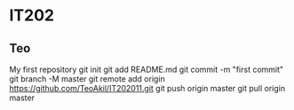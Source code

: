 # IT202
## Teo

My first repository
git init
git add README.md
git commit -m "first commit"
git branch -M master
git remote add origin https://github.com/TeoAkil/IT202011.git
git push origin master
git pull origin master
